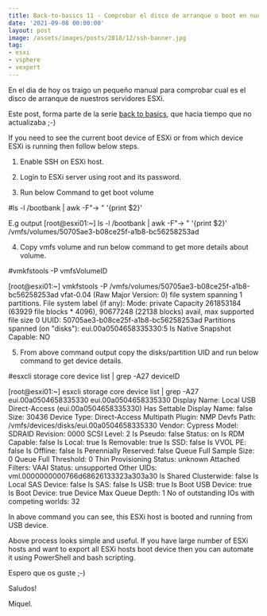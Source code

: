 ```yaml
---
title: Back-to-basics 11 - Comprobar el disco de arranque o boot en nuestros servidores ESXi
date: '2021-09-08 00:00:00'
layout: post
image: /assets/images/posts/2018/12/ssh-banner.jpg
tag:
- esxi
- vsphere
- vexpert
---
```


En el dia de hoy os traigo un pequeño manual para comprobar cual es el disco de arranque de nuestros servidores ESXi. 

Este post, forma parte de la serie [back to basics](https://miquelmariano.github.io/tag/#/backtobasics), que hacia tiempo que no actualizaba ;-)



If you need to see the current boot device of ESXi or from which device ESXi is running then follow below steps. 


1. Enable SSH on ESXi host. 

2. Login to ESXi server using root and its password.

3. Run below Command to get boot volume 

#ls -l /bootbank | awk -F"-> " '{print $2}'

E.g output
[root@esxi01:~] ls -l /bootbank | awk -F"-> " '{print $2}'
/vmfs/volumes/50705ae3-b08ce25f-a1b8-bc56258253ad

 4. Copy vmfs volume and run below command to get more details about volume. 

#vmkfstools -P vmfsVolumeID

[root@esxi01:~] vmkfstools -P /vmfs/volumes/50705ae3-b08ce25f-a1b8-bc56258253ad
vfat-0.04 (Raw Major Version: 0) file system spanning 1 partitions.
File system label (if any):
Mode: private
Capacity 261853184 (63929 file blocks * 4096), 90677248 (22138 blocks) avail, max supported file size 0
UUID: 50705ae3-b08ce25f-a1b8-bc56258253ad
Partitions spanned (on "disks"):
        eui.00a0504658335330:5
Is Native Snapshot Capable: NO

5. From above command output copy the disks/partition UID and run below command to get device details. 

#esxcli storage core device list | grep -A27 deviceID

[root@esxi01:~] esxcli storage core device list | grep -A27 eui.00a0504658335330
eui.00a0504658335330
   Display Name: Local USB Direct-Access (eui.00a0504658335330)
   Has Settable Display Name: false
   Size: 30436
   Device Type: Direct-Access
   Multipath Plugin: NMP
   Devfs Path: /vmfs/devices/disks/eui.00a0504658335330
   Vendor: Cypress
   Model: SDRAID
   Revision: 0000
   SCSI Level: 2
   Is Pseudo: false
   Status: on
   Is RDM Capable: false
   Is Local: true
   Is Removable: true
   Is SSD: false
   Is VVOL PE: false
   Is Offline: false
   Is Perennially Reserved: false
   Queue Full Sample Size: 0
   Queue Full Threshold: 0
   Thin Provisioning Status: unknown
   Attached Filters:
   VAAI Status: unsupported
   Other UIDs: vml.0000000000766d68626133323a303a30
   Is Shared Clusterwide: false
   Is Local SAS Device: false
   Is SAS: false
   Is USB: true
   Is Boot USB Device: true
   Is Boot Device: true
   Device Max Queue Depth: 1
   No of outstanding IOs with competing worlds: 32

In above command you can see, this ESXi host is booted and running from USB device. 

Above process looks simple and useful. 
If you have large number of ESXi hosts and want to export all ESXi hosts boot device then you can automate it using PowerShell and bash scripting. 





Espero que os guste ;-)

Saludos!

Miquel.


